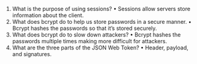 <!-- Answers to the Short Answer Essay Questions go here -->

1.	What is the purpose of using sessions?
    • Sessions allow servers store information about the client.
2.	What does bcrypt do to help us store passwords in a secure manner.
    • Bcrypt hashes the passwords so that it’s stored securely.
3.	What does bcrypt do to slow down attackers?
    • Bcrypt hashes the passwords multiple times making more difficult for attackers.
4.	What are the three parts of the JSON Web Token?
    • Header, payload, and signatures.
